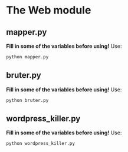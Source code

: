 # The Web module
## mapper.py
**Fill in some of the variables before using!**
Use:
```bash
python mapper.py
```

## bruter.py
**Fill in some of the variables before using!**
Use:
```bash
python bruter.py
```

## wordpress_killer.py
**Fill in some of the variables before using!**
Use:
```bash
python wordpress_killer.py
```

